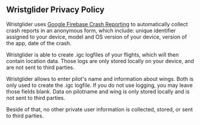 ## Wristglider Privacy Policy

Wristglider uses [Google Firebase Crash Reporting](https://firebase.google.com/docs/crash/) to automatically collect crash reports in an anonymous form, 
which include: unique identifier assigned to your device, model and OS version of your device, version of the app, 
date of the crash. 

Wristglider is able to create .igc logfiles of your flights, which will then contain location data. 
Those logs are only stored locally on your device, and are not sent to third parties.

Wristglider allows to enter pilot's name and information about wings. Both is only used to create the .igc logfile. If you do not
use logging, you may leave those fields blank. Data on pilotname and wing is only stored locally and is not sent to third parties.

Beside of that, no other private user information is collected, stored, or sent to third parties.